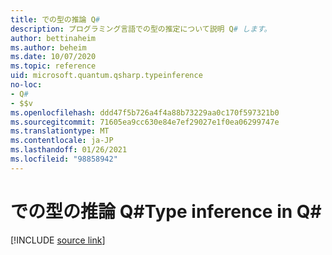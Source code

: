 ```yaml
---
title: での型の推論 Q#
description: プログラミング言語での型の推定について説明 Q# します。
author: bettinaheim
ms.author: beheim
ms.date: 10/07/2020
ms.topic: reference
uid: microsoft.quantum.qsharp.typeinference
no-loc:
- Q#
- $$v
ms.openlocfilehash: ddd47f5b726a4f4a88b73229aa0c170f597321b0
ms.sourcegitcommit: 71605ea9cc630e84e7ef29027e1f0ea06299747e
ms.translationtype: MT
ms.contentlocale: ja-JP
ms.lasthandoff: 01/26/2021
ms.locfileid: "98858942"
---
```

# <a name="type-inference-in-no-locq"></a><span data-ttu-id="b2a6c-103">での型の推論 Q#</span><span class="sxs-lookup"><span data-stu-id="b2a6c-103">Type inference in Q#</span></span>

[!INCLUDE [source link](~/includes/qsharp-language/Specifications/Language/4_TypeSystem/TypeInference.md)]

